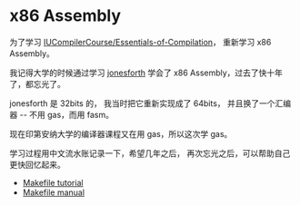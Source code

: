 # x86 Assembly

为了学习 [IUCompilerCourse/Essentials-of-Compilation](https://github.com/IUCompilerCourse/Essentials-of-Compilation)，
重新学习 x86 Assembly。

我记得大学的时候通过学习 [jonesforth](https://github.com/xieyuheng/jonesforth)
学会了 x86 Assembly，过去了快十年了，都忘光了。

jonesforth 是 32bits 的，
我当时把它重新实现成了 64bits，
并且换了一个汇编器 -- 不用 gas，而用 fasm。

现在印第安纳大学的编译器课程又在用 gas，所以这次学 gas。

学习过程用中文流水账记录一下，希望几年之后，
再次忘光之后，可以帮助自己更快回忆起来。

- [Makefile tutorial](https://makefiletutorial.com)
- [Makefile manual](https://www.gnu.org/software/make/manual/make.html)
